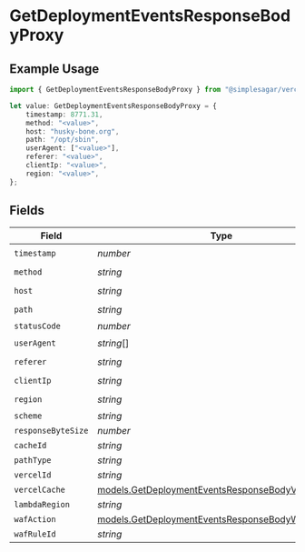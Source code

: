 # GetDeploymentEventsResponseBodyProxy

## Example Usage

```typescript
import { GetDeploymentEventsResponseBodyProxy } from "@simplesagar/vercel/models/getdeploymenteventsop.js";

let value: GetDeploymentEventsResponseBodyProxy = {
    timestamp: 8771.31,
    method: "<value>",
    host: "husky-bone.org",
    path: "/opt/sbin",
    userAgent: ["<value>"],
    referer: "<value>",
    clientIp: "<value>",
    region: "<value>",
};
```

## Fields

| Field                                                                                                        | Type                                                                                                         | Required                                                                                                     | Description                                                                                                  |
| ------------------------------------------------------------------------------------------------------------ | ------------------------------------------------------------------------------------------------------------ | ------------------------------------------------------------------------------------------------------------ | ------------------------------------------------------------------------------------------------------------ |
| `timestamp`                                                                                                  | *number*                                                                                                     | :heavy_check_mark:                                                                                           | N/A                                                                                                          |
| `method`                                                                                                     | *string*                                                                                                     | :heavy_check_mark:                                                                                           | N/A                                                                                                          |
| `host`                                                                                                       | *string*                                                                                                     | :heavy_check_mark:                                                                                           | N/A                                                                                                          |
| `path`                                                                                                       | *string*                                                                                                     | :heavy_check_mark:                                                                                           | N/A                                                                                                          |
| `statusCode`                                                                                                 | *number*                                                                                                     | :heavy_minus_sign:                                                                                           | N/A                                                                                                          |
| `userAgent`                                                                                                  | *string*[]                                                                                                   | :heavy_check_mark:                                                                                           | N/A                                                                                                          |
| `referer`                                                                                                    | *string*                                                                                                     | :heavy_check_mark:                                                                                           | N/A                                                                                                          |
| `clientIp`                                                                                                   | *string*                                                                                                     | :heavy_check_mark:                                                                                           | N/A                                                                                                          |
| `region`                                                                                                     | *string*                                                                                                     | :heavy_check_mark:                                                                                           | N/A                                                                                                          |
| `scheme`                                                                                                     | *string*                                                                                                     | :heavy_minus_sign:                                                                                           | N/A                                                                                                          |
| `responseByteSize`                                                                                           | *number*                                                                                                     | :heavy_minus_sign:                                                                                           | N/A                                                                                                          |
| `cacheId`                                                                                                    | *string*                                                                                                     | :heavy_minus_sign:                                                                                           | N/A                                                                                                          |
| `pathType`                                                                                                   | *string*                                                                                                     | :heavy_minus_sign:                                                                                           | N/A                                                                                                          |
| `vercelId`                                                                                                   | *string*                                                                                                     | :heavy_minus_sign:                                                                                           | N/A                                                                                                          |
| `vercelCache`                                                                                                | [models.GetDeploymentEventsResponseBodyVercelCache](../models/getdeploymenteventsresponsebodyvercelcache.md) | :heavy_minus_sign:                                                                                           | N/A                                                                                                          |
| `lambdaRegion`                                                                                               | *string*                                                                                                     | :heavy_minus_sign:                                                                                           | N/A                                                                                                          |
| `wafAction`                                                                                                  | [models.GetDeploymentEventsResponseBodyWafAction](../models/getdeploymenteventsresponsebodywafaction.md)     | :heavy_minus_sign:                                                                                           | N/A                                                                                                          |
| `wafRuleId`                                                                                                  | *string*                                                                                                     | :heavy_minus_sign:                                                                                           | N/A                                                                                                          |